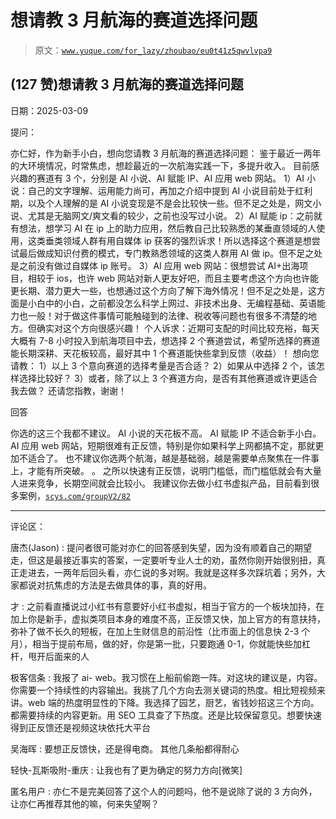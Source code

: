 # 想请教 3 月航海的赛道选择问题

> 原文：[`www.yuque.com/for_lazy/zhoubao/eu0t41z5qwvlvpa9`](https://www.yuque.com/for_lazy/zhoubao/eu0t41z5qwvlvpa9)

## (127 赞)想请教 3 月航海的赛道选择问题

日期：2025-03-09

提问：

亦仁好，作为新手小白，想向您请教 3 月航海的赛道选择问题： 鉴于最近一两年的大环境情况，时常焦虑，想趁最近的一次航海实践一下，多提升收入。
目前感兴趣的赛道有 3 个，分别是 AI 小说、AI 赋能 IP、AI 应用 web 网站。
1）AI 小说：自己的文字理解、运用能力尚可，再加之介绍中提到 AI 小说目前处于红利期，以及个人理解的是 AI 小说变现是不是会比较快一些。但不足之处是，网文小说、尤其是无脑网文/爽文看的较少，之前也没写过小说。
2）AI 赋能 ip：之前就有想法，想学习 AI 在 ip 上的助力应用，然后教自己比较熟悉的某垂直领域的人使用，这类垂类领域人群有用自媒体 ip 获客的强烈诉求！所以选择这个赛道是想尝试最后做成知识付费的模式，专门教熟悉领域的这类人群用 AI 做 ip。但不足之处是之前没有做过自媒体 ip 账号。
3）AI 应用 web 网站：很想尝试 AI+出海项目，相较于 ios，也许 web 网站对新人更友好吧，而且主要考虑这个方向也许能更长期、潜力更大一些，也想通过这个方向了解下海外情况！但不足之处是，这方面是小白中的小白，之前都没怎么科学上网过、非技术出身、无编程基础、英语能力也一般！对于做这件事情可能触碰到的法律、税收等问题也有很多不清楚的地方。但确实对这个方向很感兴趣！
个人诉求：近期可支配的时间比较充裕，每天大概有 7-8 小时投入到航海项目中去，想选择 2 个赛道尝试，希望所选择的赛道能长期深耕、天花板较高，最好其中 1 个赛道能快些拿到反馈（收益）！
想向您请教： 1）以上 3 个意向赛道的选择考量是否合适？ 2）如果从中选择 2 个，该怎样选择比较好？
3）或者，除了以上 3 个赛道方向，是否有其他赛道或许更适合我去做？ 还请您指教，谢谢！

回答

你选的这三个我都不建议。 AI 小说的天花板不高。 AI 赋能 IP 不适合新手小白。 AI 应用 web
网站，短期很难有正反馈，特别是你如果科学上网都搞不定，那就更加不适合了。 也不建议你选两个航海，越是基础弱，越是需要单点聚焦在一件事上，才能有所突破。 。
之所以快速有正反馈，说明门槛低，而门槛低就会有大量人进来竞争，长期空间就会比较小。
我建议你去做小红书虚拟产品，目前看到很多案例，[`scys.com/groupV2/82`](https://scys.com/groupV2/82)

* * *

评论区：

唐杰(Jason) : 提问者很可能对亦仁的回答感到失望，因为没有顺着自己的期望走，但这是最接近事实的答案，一定要听专业人士的劝，虽然你刚开始很别扭，真正走进去，一两年后回头看，亦仁说的多对啊。我就是这样多次踩坑着；另外，大家都说对抗焦虑的方法是去做具体的事，真的好用。

才 : 之前看直播说过小红书有意要好小红书虚拟，相当于官方的一个板块加持，在加上你是新手，虚拟类项目本身的难度不高，正反馈又快，加上官方的有意扶持，弥补了做不长久的短板，在加上生财信息的前沿性（比市面上的信息快 2-3 个月），相当于提前布局，做的好，你是第一批，只要跑通 0-1，你就能快些加杠杆，甩开后面来的人

极客信条 : 我报了 ai-
web。我习惯在上船前偷跑一阵。对这块的建议是，内容。你需要一个持续性的内容输出。我挑了几个方向去测关键词的热度。相比短视频来讲。web 端的热度明显性的下降。我选择了园艺，厨艺，省钱妙招这三个方向。都需要持续的内容更新。用 SEO 工具查了下热度。还是比较保留意见。想要快速得到正反馈还是视频这块依托大平台

吴海晖 : 要想正反馈快，还是得电商。 其他几条船都得耐心

轻快-瓦斯吸附-重庆 : 让我也有了更为确定的努力方向[微笑]

匿名用户 : 亦仁不是完美回答了这个人的问题吗，他不是说除了说的 3 方向外，让亦仁再推荐其他的嘛，何来失望啊？